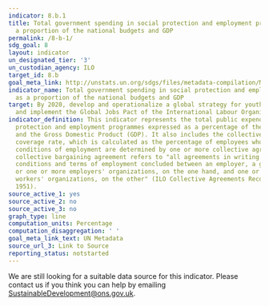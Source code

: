 ```yaml
---
indicator: 8.b.1
title: Total government spending in social protection and employment programmes as
  a proportion of the national budgets and GDP
permalink: /8-b-1/
sdg_goal: 8
layout: indicator
un_designated_tier: '3'
un_custodian_agency: ILO
target_id: 8.b
goal_meta_link: http://unstats.un.org/sdgs/files/metadata-compilation/Metadata-Goal-8.pdf
indicator_name: Total government spending in social protection and employment programmes
  as a proportion of the national budgets and GDP
target: By 2020, develop and operationalize a global strategy for youth employment
  and implement the Global Jobs Pact of the International Labour Organization.
indicator_definition: This indicator represents the total public expenditure in social
  protection and employment programmes expressed as a percentage of the national budget
  and the Gross Domestic Product (GDP). It also includes the collective bargaining
  coverage rate, which is calculated as the percentage of employees whose pay and
  conditions of employment are determined by one or more collective agreements. A
  collective bargaining agreement refers to "all agreements in writing regarding working
  conditions and terms of employment concluded between an employer, a group of employers
  or one or more employers' organizations, on the one hand, and one or more representative
  workers' organizations, on the other" (ILO Collective Agreements Recommendation,
  1951).
source_active_1: yes
source_active_2: no
source_active_3: no
graph_type: line
computation_units: Percentage
computation_disaggregation: ' '
goal_meta_link_text: UN Metadata
source_url_3: Link to Source
reporting_status: notstarted
---
```


We are still looking for a suitable data source for this indicator. Please contact us if you think you can help by emailing <a href="mailto:SustainableDevelopment@ons.gov.uk">SustainableDevelopment@ons.gov.uk</a>.


